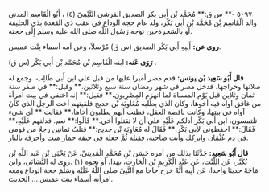 ٥٠٩٧ -** س ق:** مُحَمَّد بْن أَبي بكر الصديق القرشي التَّيْمِيّ (٤) ، أَبُو الْقَاسِم المدني والد الْقَاسِم بْن مُحَمَّد بْن أَبي بَكْر، ولد عام حجة الوداع في عقب ذي القعدة بذي الحليفة أو بالشجرةحين توجه رَسُول اللَّهِ صلى الله عليه وسلم إِلَى حجته.

**روى عن:** أَبِيهِ أَبِي بَكْر الصديق (س ق) مُرْسلاً، وعن أمه أسماء بِنْت عميس.

**رَوَى عَنه:** ابنه الْقَاسِم بْن مُحَمَّد بْن أَبي بَكْر (س ق) .

**قال أَبُو سَعِيد بْن يونس:** قدم مصر أميرا عليها من قبل علي ابن أَبي طَالِب، وجمع له صلاتها وخراجها، فدخل مصر في شهر رمضان سنة سبع وثلاثين،** وقيل:** في صفر سنة ثمان وثلاين قبل يَوْم المسناة لما انهزم المِصْرِيون،** فقيل:** إنه اختفى في بيت امرأة من غافق آواه فيه أخوها، وكان الذي يطلبه مُعَاوِيَة بْن حديج فلقيتهم أخت الرجل الذي كَانَ آواه في بيتها، وكانت ناقصة العقل، فظنت أنهم يطلبون أخاها،** فقالت:** أي شيء تلتمسون، ابن أَبي بَكْر أدلكم عَلَيْهِ على أن لا تقتلوا أخي.** قَالُوا:** نعم. فدلتهم عَلَيْهِ،** فَقَالَ:** احفظوني لأبي بَكْر.** فَقَالَ له مُعَاوِيَة بْن حديج:** قتلتُ ثمانين رجلا من قومي في دم عُثْمَان واتركك وأنت صاحبه، فقتله ثُمَّ جعله في جيفة حمار ميت وأحرقه بالنار.

**قال أَبُو سَعِيد:** حَدَّثَنَا بذلك من أمره حَسَن بْنِ مُحَمَّدٍ الْمَدِينِيِّ، عَنْ يَحْيَى بْن عَبد اللَّهِ بْن بُكَيْر، عَن اللَّيْث، عَن عَبْد الْكَرِيمِ بْن الْحَارِث، بهذا، أو نحوه (١) .روى له النَّسَائي، وابن مَاجَهْ حديثا واحدا، عَن أَبِيهِ أَنَّهُ خرج حاجا مع النَّبِيّ صلى اللَّهُ عَلَيْهِ وسَلَّمَ حجة الوداع ومعه امرأته أسماء بنت عميس ... الحديث.